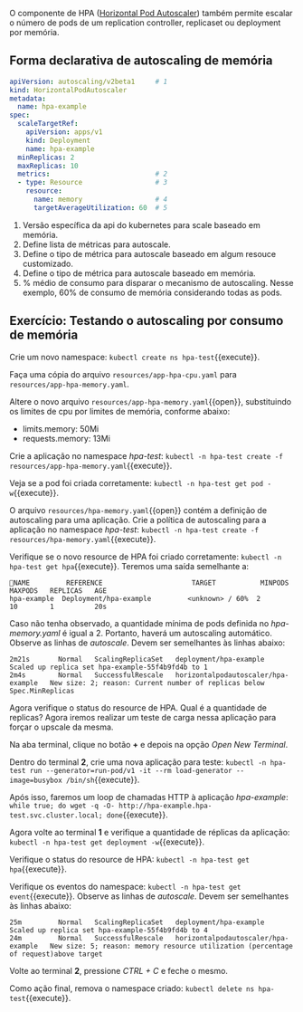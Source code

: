 O componente de HPA ([Horizontal Pod Autoscaler](https://kubernetes.io/docs/tasks/run-application/horizontal-pod-autoscale/)) também permite escalar o número de pods de um replication controller, replicaset ou deployment por memória. 


## Forma declarativa de autoscaling de memória

```yaml
apiVersion: autoscaling/v2beta1     # 1
kind: HorizontalPodAutoscaler
metadata:
  name: hpa-example
spec:
  scaleTargetRef:
    apiVersion: apps/v1
    kind: Deployment
    name: hpa-example
  minReplicas: 2
  maxReplicas: 10
  metrics:                          # 2
  - type: Resource                  # 3
    resource:
      name: memory                  # 4
      targetAverageUtilization: 60  # 5
```

1. Versão específica da api do kubernetes para scale baseado em memória.
2. Define lista de métricas para autoscale.
3. Define o tipo de métrica para autoscale baseado em algum resouce customizado.
4. Define o tipo de métrica para autoscale baseado em memória.
5. % médio de consumo para disparar o mecanismo de autoscaling. Nesse exemplo, 60% de consumo de memória considerando todas as pods.

## Exercício: Testando o autoscaling por consumo de memória

Crie um novo namespace: `kubectl create ns hpa-test`{{execute}}.

Faça uma cópia do arquivo `resources/app-hpa-cpu.yaml` para `resources/app-hpa-memory.yaml`.

Altere o novo arquivo `resources/app-hpa-memory.yaml`{{open}}, substituindo os limites de cpu por limites de memória, conforme abaixo:
- limits.memory: 50Mi
- requests.memory: 13Mi

Crie a aplicação no namespace *hpa-test*: `kubectl -n hpa-test create -f resources/app-hpa-memory.yaml`{{execute}}.

Veja se a pod foi criada corretamente: `kubectl -n hpa-test get pod -w`{{execute}}.

O arquivo `resources/hpa-memory.yaml`{{open}} contém a definição de autoscaling para uma aplicação.
Crie a política de autoscaling para a aplicação no namespace *hpa-test*: `kubectl -n hpa-test create -f resources/hpa-memory.yaml`{{execute}}.

Verifique se o novo resource de HPA foi criado corretamente: `kubectl -n hpa-test get hpa`{{execute}}.
Teremos uma saída semelhante a:

```
NAME         REFERENCE                      TARGET           MINPODS   MAXPODS   REPLICAS   AGE
hpa-example  Deployment/hpa-example         <unknown> / 60%  2         10        1          20s
```

Caso não tenha observado, a quantidade mínima de pods definida no *hpa-memory.yaml* é igual a 2. Portanto, haverá um autoscaling automático.
Observe as linhas de *autoscale*. Devem ser semelhantes às linhas abaixo:

```
2m21s       Normal   ScalingReplicaSet   deployment/hpa-example                Scaled up replica set hpa-example-55f4b9fd4b to 1
2m4s        Normal   SuccessfulRescale   horizontalpodautoscaler/hpa-example   New size: 2; reason: Current number of replicas below Spec.MinReplicas
```

Agora verifique o status do resource de HPA. Qual é a quantidade de replicas?
Agora iremos realizar um teste de carga nessa aplicação para forçar o upscale da mesma.

Na aba terminal, clique no botão **+** e depois na opção *Open New Terminal*.

Dentro do terminal **2**, crie uma nova aplicação para teste: `kubectl -n hpa-test run --generator=run-pod/v1 -it --rm load-generator --image=busybox /bin/sh`{{execute}}.

Após isso, faremos um loop de chamadas HTTP à aplicação *hpa-example*: `while true; do wget -q -O- http://hpa-example.hpa-test.svc.cluster.local; done`{{execute}}.

Agora volte ao terminal **1** e verifique a quantidade de réplicas da aplicação: `kubectl -n hpa-test get deployment -w`{{execute}}.

Verifique o status do resource de HPA: `kubectl -n hpa-test get hpa`{{execute}}.

Verifique os eventos do namespace: `kubectl -n hpa-test get event`{{execute}}. Observe as linhas de *autoscale*. Devem ser semelhantes às linhas abaixo:

```
25m         Normal   ScalingReplicaSet   deployment/hpa-example                Scaled up replica set hpa-example-55f4b9fd4b to 4
24m         Normal   SuccessfulRescale   horizontalpodautoscaler/hpa-example   New size: 5; reason: memory resource utilization (percentage of request)above target
```

Volte ao terminal **2**, pressione *CTRL + C* e feche o mesmo. 

Como ação final, remova o namespace criado: `kubectl delete ns hpa-test`{{execute}}.
